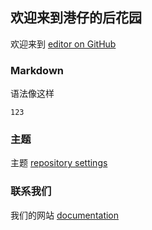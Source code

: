 ## 欢迎来到港仔的后花园

欢迎来到 [editor on GitHub](https://github.com/hg8213/hg8213.github.io/edit/main/index.md)

### Markdown

语法像这样

```
123
```


### 主题

主题 [repository settings](https://github.com/hg8213/hg8213.github.io/settings/pages)

### 联系我们
我们的网站 [documentation](https://docs.github.com/categories/github-pages-basics/) 
